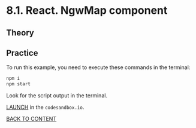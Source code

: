# 8.1. React. NgwMap component

## Theory

## Practice

To run this example, you need to execute these commands in the terminal:

```bash
npm i
npm start
```

Look for the script output in the terminal.

[LAUNCH](https://githubbox.com/nextgis/ngf-tutorial/tree/master/tutorials/8_1_react_ngw_component) in the `codesandbox.io`.

[BACK TO CONTENT](../../README.md)
